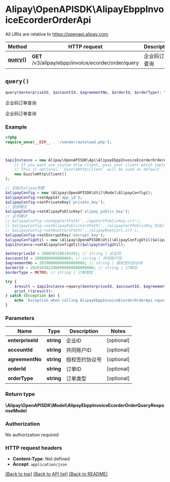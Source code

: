 # Alipay\OpenAPISDK\AlipayEbppInvoiceEcorderOrderApi

All URIs are relative to https://openapi.alipay.com.

Method | HTTP request | Description
------------- | ------------- | -------------
[**query()**](AlipayEbppInvoiceEcorderOrderApi.md#query) | **GET** /v3/alipay/ebpp/invoice/ecorder/order/query | 企业码订单查询


## `query()`

```php
query($enterpriseId, $accountId, $agreementNo, $orderId, $orderType): \Alipay\OpenAPISDK\Model\AlipayEbppInvoiceEcorderOrderQueryResponseModel
```

企业码订单查询

企业码订单查询

### Example

```php
<?php
require_once(__DIR__ . '/vendor/autoload.php');



$apiInstance = new Alipay\OpenAPISDK\Api\AlipayEbppInvoiceEcorderOrderApi(
    // If you want use custom http client, pass your client which implements `GuzzleHttp\ClientInterface`.
    // This is optional, `GuzzleHttp\Client` will be used as default.
    new GuzzleHttp\Client()
);

// 初始化alipay参数
$alipayConfig = new \Alipay\OpenAPISDK\Util\Model\AlipayConfig();
$alipayConfig->setAppId('app_id');
$alipayConfig->setPrivateKey('private_key');
// 密钥模式
$alipayConfig->setAlipayPublicKey('alipay_public_key');
// 证书模式
// $alipayConfig->setAppCertPath('../appCertPublicKey.crt');
// $alipayConfig->setAlipayPublicCertPath('../alipayCertPublicKey_RSA2.crt');
// $alipayConfig->setRootCertPath('../alipayRootCert.crt');
$alipayConfig->setEncryptKey('encrypt_key');
$alipayConfigUtil = new \Alipay\OpenAPISDK\Util\AlipayConfigUtil($alipayConfig);
$apiInstance->setAlipayConfigUtil($alipayConfigUtil);

$enterpriseId = 2088501296144291; // string | 企业ID
$accountId = 2088000000000000; // string | 共同账户ID
$agreementNo = 20200000000000000000; // string | 授权签约协议号
$orderId = 2020103022000000000000000000; // string | 订单ID
$orderType = METRO; // string | 订单类型

try {
    $result = $apiInstance->query($enterpriseId, $accountId, $agreementNo, $orderId, $orderType);
    print_r($result);
} catch (Exception $e) {
    echo 'Exception when calling AlipayEbppInvoiceEcorderOrderApi->query: ', $e->getMessage(), PHP_EOL;
}
```

### Parameters

Name | Type | Description  | Notes
------------- | ------------- | ------------- | -------------
 **enterpriseId** | **string**| 企业ID | [optional]
 **accountId** | **string**| 共同账户ID | [optional]
 **agreementNo** | **string**| 授权签约协议号 | [optional]
 **orderId** | **string**| 订单ID | [optional]
 **orderType** | **string**| 订单类型 | [optional]

### Return type

**\Alipay\OpenAPISDK\Model\AlipayEbppInvoiceEcorderOrderQueryResponseModel**

### Authorization

No authorization required

### HTTP request headers

- **Content-Type**: Not defined
- **Accept**: `application/json`

[[Back to top]](#) [[Back to API list]](../../README.md#api-endpoints)
[[Back to README]](../../README.md)
